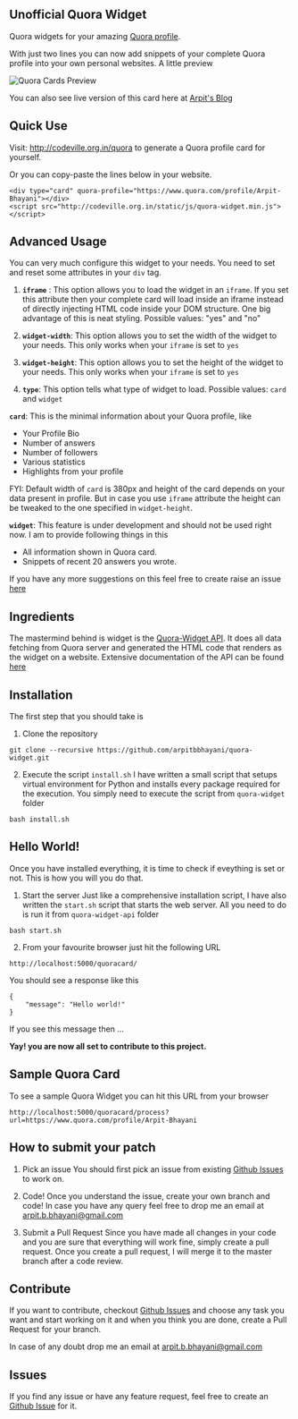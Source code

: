 Unofficial Quora Widget
---------------------------------------
Quora widgets for your amazing [Quora profile](https://www.quora.com/).

With just two lines you can now add snippets of your complete Quora profile into your own personal websites. A little preview

![Quora Cards Preview](https://cloud.githubusercontent.com/assets/4745789/12001621/1ac512d2-ab12-11e5-802d-5bcdbb76e48a.png)

You can also see live version of this card here at [Arpit's Blog](http://arpitbbhayani.github.com/about-me)


Quick Use
------------------------------------------
Visit: http://codeville.org.in/quora to generate a Quora profile card for yourself.

Or you can copy-paste the lines below in your website.

```
<div type="card" quora-profile="https://www.quora.com/profile/Arpit-Bhayani"></div>
<script src="http://codeville.org.in/static/js/quora-widget.min.js"></script>
```

Advanced Usage
-----------------------------------------------
You can very much configure this widget to your needs. You need to set and reset some attributes in your `div` tag.

1. **`iframe`** : This option allows you to load the widget in an `iframe`. If you set this attribute then your complete card will load inside an iframe instead of directly injecting HTML code inside your DOM structure. One big advantage of this is neat styling. Possible values: "yes" and "no"

2. **`widget-width`**: This option allows you to set the width of the widget to your needs. This only works when your `iframe` is set to `yes`

3. **`widget-height`**: This option allows you to set the height of the widget to your needs. This only works when your `iframe` is set to `yes`

4. **`type`**: This option tells what type of widget to load. Possible values: `card` and `widget`

**`card`**: This is the minimal information about your Quora profile, like

- Your Profile Bio
- Number of answers
- Number of followers
- Various statistics
- Highlights from your profile

FYI: Default width of `card` is 380px and height of the card depends on your data present in profile. But in case you use `iframe` attribute the height can be tweaked to the one specified in `widget-height`.

**`widget`**: This feature is under development and should not be used right now. I am to provide following things in this

- All information shown in Quora card.
- Snippets of recent 20 answers you wrote.

If you have any more suggestions on this feel free to create raise an issue [here](https://github.com/arpitbbhayani/quora-widget-api/issues)


Ingredients
-----------------------------------------
The mastermind behind is widget is the [Quora-Widget API](https://github.com/arpitbbhayani/quora-widget-api). It does all data fetching from Quora server and generated the HTML code that renders as the widget on a website. Extensive documentation of the API can be found [here](https://github.com/arpitbbhayani/quora-widget-api#quora-widget-api)

Installation
-------------------------------------------
The first step that you should take is

1. Clone the repository
```
git clone --recursive https://github.com/arpitbbhayani/quora-widget.git
```

2. Execute the script `install.sh`
I have written a small script that setups virtual environment for Python and installs every package required for the execution. You simply need to execute the script from `quora-widget` folder
```
bash install.sh
```

Hello World!
------------------------------------------
Once you have installed everything, it is time to check if eveything is set or not. This is how you will you do that.

1. Start the server
Just like a comprehensive installation script, I have also written the `start.sh` script that starts the web server. All you need to do is run it from `quora-widget-api` folder

```
bash start.sh
```

2. From your favourite browser just hit the following URL
```
http://localhost:5000/quoracard/
```

You should see a response like this
```
{
    "message": "Hello world!"
}
```

If you see this message then ...

**Yay! you are now all set to contribute to this project.**

Sample Quora Card
---------------------------------------------
To see a sample Quora Widget you can hit this URL from your browser
```
http://localhost:5000/quoracard/process?url=https://www.quora.com/profile/Arpit-Bhayani
```

How to submit your patch
------------------------------------------------
1. Pick an issue
You should first pick an issue from existing [Github Issues](https://github.com/arpitbbhayani/quora-widget/issues) to work on.

2. Code!
Once you understand the issue,  create your own branch and code! In case you have any query feel free to drop me an email at [arpit.b.bhayani@gmail.com](mailto:arpit.b.bhayani@gmail.com)

3. Submit a Pull Request
Since you have made all changes in your code and you are sure that everything will work fine, simply create a pull request. Once you create a pull request, I will merge it to the master branch after a code review.


Contribute
--------------------------------------------------
If you want to contribute, checkout [Github Issues](https://github.com/arpitbbhayani/quora-widget/issues) and choose any task you want and start working on it and when you think you are done, create a Pull Request for your branch.

In case of any doubt drop me an email at [arpit.b.bhayani@gmail.com](mailto:arpit.b.bhayani@gmail.com)

Issues
-----------------------------------------------
If you find any issue or have any feature request, feel free to create an [Github Issue](https://github.com/arpitbbhayani/quora-widget-api/issues) for it.
